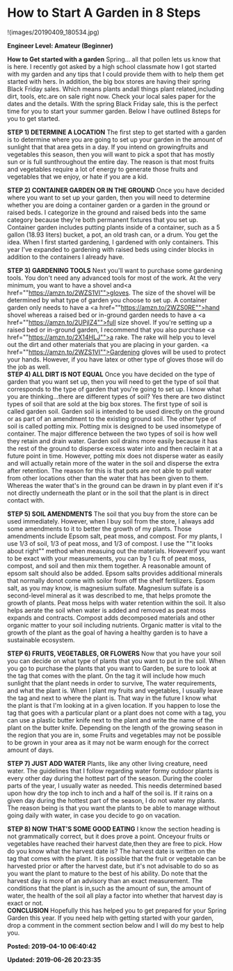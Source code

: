 # How to Start A Garden in 8 Steps

!(images/20190409_180534.jpg)

**Engineer Level: Amateur (Beginner)** 

 **How to Get started with a garden**
 Spring... all that pollen lets us know that is here. I recently got asked by a high school classmate how I got started with my garden and any tips that I could provide them with to help them get started with hers. In addition, the big box stores are having their spring Black Friday sales. Which means plants andall things plant related,including dirt, tools, etc.are on sale right now. Check your local sales paper for the dates and the details. With the spring Black Friday sale, this is the perfect time for you to start your summer garden. Below I have outlined 8steps for you to get started.
 
 **STEP 1) DETERMINE A LOCATION**
 The first step to get started with a garden is to determine where you are going to set up your garden in the amount of sunlight that that area gets in a day. If you intend on growingfruits and vegetables this season, then you will want to pick a spot that has mostly sun or is full sunthroughout the entire day. The reason is that most fruits and vegetables require a lot of energy to generate those fruits and vegetables that we enjoy, or hate if you are a kid.
 
 **STEP 2) CONTAINER GARDEN OR IN THE GROUND**
 Once you have decided where you want to set up your garden, then you will need to determine whether you are doing a container garden or a garden in the ground or raised beds. I categorize in the ground and raised beds into the same category because they're both permanent fixtures that you set up. Container garden includes putting plants inside of a container, such as a 5 gallon (18.93 liters) bucket, a pot, an old trash can, or a drum. You get the idea. When I first started gardening, I gardened with only containers. This year I've expanded to gardening with raised beds using cinder blocks in addition to the containers I already have.
 
 **STEP 3) GARDENING TOOLS**
 Next you'll want to purchase some gardening tools. You don't need any advanced tools for most of the work. At the very minimum, you want to have a shovel and<a href=""https://amzn.to/2WZS1VI"">gloves</a>. The size of the shovel will be determined by what type of garden you choose to set up. A container garden only needs to have a <a href=""https://amzn.to/2WZS0RE"">hand shovel</a> whereas a raised bed or in-ground garden needs to have a <a href=""https://amzn.to/2UPjlZ4"">full size shovel</a>. If you're setting up a raised bed or in-ground garden, I recommend that you also purchase <a href=""https://amzn.to/2X14HLJ"">a rake</a>. The rake will help you to level out the dirt and other materials that you are placing in your garden. <a href=""https://amzn.to/2WZS1VI"">Gardening gloves</a> will be used to protect your hands. However, if you have latex or other type of gloves those will do the job as well.
 <br>**STEP 4) ALL DIRT IS NOT EQUAL**
 Once you have decided on the type of garden that you want set up, then you will need to get the type of soil that corresponds to the type of garden that you're going to set up. I know what you are thinking...there are different types of soil? Yes there are two distinct types of soil that are sold at the big box stores. The first type of soil is called garden soil. Garden soil is intended to be used directly on the ground or as part of an amendment to the existing ground soil. The other type of soil is called potting mix. Potting mix is designed to be used insometype of container. The major difference between the two types of soil is how well they retain and drain water. Garden soil drains more easily because it has the rest of the ground to disperse excess water into and then reclaim it at a future point in time. However, potting mix does not disperse water as easily and will actually retain more of the water in the soil and disperse the extra after retention. The reason for this is that pots are not able to pull water from other locations other than the water that has been given to them. Whereas the water that's in the ground can be drawn in by plant even if it's not directly underneath the plant or in the soil that the plant is in direct contact with.
 
 **STEP 5) SOIL AMENDMENTS**
 The soil that you buy from the store can be used immediately. However, when I buy soil from the store, I always add some amendments to it to better the growth of my plants. Those amendments include Epsom salt, peat moss, and compost. For my plants, I use 1/3 of soil, 1/3 of peat moss, and 1/3 of compost. I use the ""it looks about right"" method when measuing out the materials. Howeverif you want to be exact with your measurements, you can by 1 cu ft of peat moss, compost, and soil and then mix them together. A reasonable amount of epsom salt should also be added.
 Epsom salts provides additional minerals that normally donot come with soilor from off the shelf fertilizers. Epsom salt, as you may know, is magnesium sulfate. Magnesium sulfate is a second-level mineral as it was described to me, that helps promote the growth of plants. Peat moss helps with water retention within the soil. It also helps aerate the soil when water is added and removed as peat moss expands and contracts. Compost adds decomposed materials and other organic matter to your soil including nutrients. Organic matter is vital to the growth of the plant as the goal of having a healthy garden is to have a sustainable ecosystem.
 
 **STEP 6) FRUITS, VEGETABLES, OR FLOWERS**
 Now that you have your soil you can decide on what type of plants that you want to put in the soil. When you go to purchase the plants that you want to Garden, be sure to look at the tag that comes with the plant. On the tag it will include how much sunlight that the plant needs in order to survive, The water requirements, and what the plant is. When I plant my fruits and vegetables, I usually leave the tag and next to where the plant is. That way in the future I know what the plant is that I'm looking at in a given location. If you happen to lose the tag that goes with a particular plant or a plant does not come with a tag, you can use a plastic butter knife next to the plant and write the name of the plant on the butter knife. Depending on the length of the growing season in the region that you are in, some Fruits and vegetables may not be possible to be grown in your area as it may not be warm enough for the correct amount of days.
 
 **STEP 7) JUST ADD WATER**
 Plants, like any other living creature, need water. The guidelines that I follow regarding water formy outdoor plants is every other day during the hottest part of the season. During the cooler parts of the year, I usually water as needed. This needis determined based upon how dry the top inch to inch and a half of the soil is. If it rains on a given day during the hottest part of the season, I do not water my plants. The reason being is that you want the plants to be able to manage without going daily with water, in case you decide to go on vacation.
 
 **STEP 8) NOW THAT'S SOME GOOD EATING**
 I know the section heading is not grammatically correct, but it does prove a point. Onceyour fruits or vegetables have reached their harvest date,then they are free to pick. How do you know what the harvest date is? The harvest date is written on the tag that comes with the plant. It is possible that the fruit or vegetable can be harvested prior or after the harvest date, but it's not advisable to do so as you want the plant to mature to the best of his ability. Do note that the harvest day is more of an advisory than an exact measurement. The conditions that the plant is in,such as the amount of sun, the amount of water, the health of the soil all play a factor into whether that harvest day is exact or not.
 <br>**CONCLUSION**
 Hopefully this has helped you to get prepared for your Spring Garden this year. If you need help with getting started with your garden, drop a comment in the comment section below and I will do my best to help you.<br>


**Posted: 2019-04-10 06:40:42** 

**Updated: 2019-06-26 20:23:35** 


